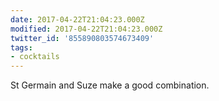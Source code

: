```yaml
---
date: 2017-04-22T21:04:23.000Z
modified: 2017-04-22T21:04:23.000Z
twitter_id: '855890803574673409'
tags:
- cocktails
---
```


  St Germain and Suze make a good combination.
